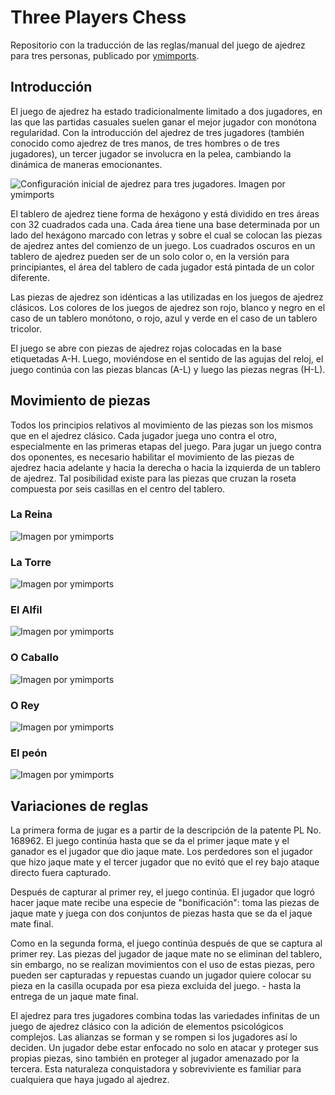 # Three Players Chess

Repositorio con la traducción de las reglas/manual del juego de ajedrez para tres personas, publicado por [ymimports](https://www.ymimports.com/pages/how-to-play-three-player-chess).  

## Introducción

El juego de ajedrez ha estado tradicionalmente limitado a dos jugadores, en las que las partidas casuales suelen ganar el mejor jugador con monótona regularidad. Con la introducción del ajedrez de tres jugadores (también conocido como ajedrez de tres manos, de tres hombres o de tres jugadores), un tercer jugador se involucra en la pelea, cambiando la dinámica de maneras emocionantes.  

![Configuración inicial de ajedrez para tres jugadores. Imagen por ymimports](https://cdn.shopify.com/s/files/1/0876/1176/files/htp-3pc-board_layout.jpg)

El tablero de ajedrez tiene forma de hexágono y está dividido en tres áreas con 32 cuadrados cada una. Cada área tiene una base determinada por un lado del hexágono marcado con letras y sobre el cual se colocan las piezas de ajedrez antes del comienzo de un juego. Los cuadrados oscuros en un tablero de ajedrez pueden ser de un solo color o, en la versión para principiantes, el área del tablero de cada jugador está pintada de un color diferente.  

Las piezas de ajedrez son idénticas a las utilizadas en los juegos de ajedrez clásicos. Los colores de los juegos de ajedrez son rojo, blanco y negro en el caso de un tablero monótono, o rojo, azul y verde en el caso de un tablero tricolor.  

El juego se abre con piezas de ajedrez rojas colocadas en la base etiquetadas A-H. Luego, moviéndose en el sentido de las agujas del reloj, el juego continúa con las piezas blancas (A-L) y luego las piezas negras (H-L).  

## Movimiento de piezas   

Todos los principios relativos al movimiento de las piezas son los mismos que en el ajedrez clásico. Cada jugador juega uno contra el otro, especialmente en las primeras etapas del juego. Para jugar un juego contra dos oponentes, es necesario habilitar el movimiento de las piezas de ajedrez hacia adelante y hacia la derecha o hacia la izquierda de un tablero de ajedrez. Tal posibilidad existe para las piezas que cruzan la roseta compuesta por seis casillas en el centro del tablero.   

### La Reina  

![Imagen por ymimports](https://cdn.shopify.com/s/files/1/0876/1176/files/htp-3pc-queen.gif)

### La Torre  

![Imagen por ymimports](https://cdn.shopify.com/s/files/1/0876/1176/files/htp-3pc-rook.gif)

### El Alfil  

![Imagen por ymimports](https://cdn.shopify.com/s/files/1/0876/1176/files/htp-3pc-bishop.gif)

### O Caballo  

![Imagen por ymimports](https://cdn.shopify.com/s/files/1/0876/1176/files/htp-3pc-knight.gif)

### O Rey  

![Imagen por ymimports](https://cdn.shopify.com/s/files/1/0876/1176/files/htp-3pc-knight.gif)

### El peón  

![Imagen por ymimports](https://cdn.shopify.com/s/files/1/0876/1176/files/htp-3pc-pawn.gif)

## Variaciones de reglas 

La primera forma de jugar es a partir de la descripción de la patente PL No. 168962. El juego continúa hasta que se da el primer jaque mate y el ganador es el jugador que dio jaque mate. Los perdedores son el jugador que hizo jaque mate y el tercer jugador que no evitó que el rey bajo ataque directo fuera capturado.

Después de capturar al primer rey, el juego continúa. El jugador que logró hacer jaque mate recibe una especie de "bonificación": toma las piezas de jaque mate y juega con dos conjuntos de piezas hasta que se da el jaque mate final.  

Como en la segunda forma, el juego continúa después de que se captura al primer rey. Las piezas del jugador de jaque mate no se eliminan del tablero, sin embargo, no se realizan movimientos con el uso de estas piezas, pero pueden ser capturadas y repuestas cuando un jugador quiere colocar su pieza en la casilla ocupada por esa pieza excluida del juego. - hasta la entrega de un jaque mate final.  

El ajedrez para tres jugadores combina todas las variedades infinitas de un juego de ajedrez clásico con la adición de elementos psicológicos complejos. Las alianzas se forman y se rompen si los jugadores así lo deciden. Un jugador debe estar enfocado no solo en atacar y proteger sus propias piezas, sino también en proteger al jugador amenazado por la tercera. Esta naturaleza conquistadora y sobreviviente es familiar para cualquiera que haya jugado al ajedrez. 
